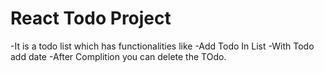 # React Todo Project

-It is a todo list which has functionalities like
-Add Todo In List
-With Todo add date
-After Complition you can delete the TOdo.
